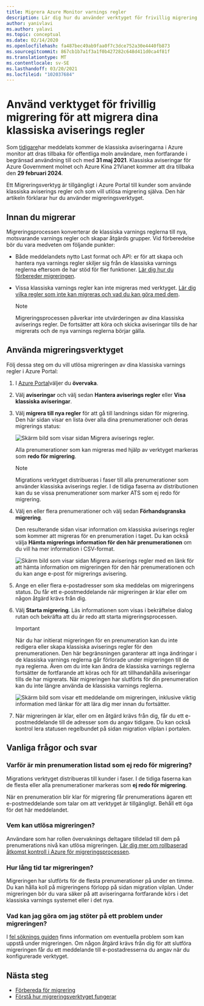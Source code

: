 ```yaml
---
title: Migrera Azure Monitor varnings regler
description: Lär dig hur du använder verktyget för frivillig migrering för att migrera dina klassiska aviserings regler.
author: yanivlavi
ms.author: yalavi
ms.topic: conceptual
ms.date: 02/14/2020
ms.openlocfilehash: fa487bec49ab9faa0f7c3dce752a30e4440fb873
ms.sourcegitcommit: 867cb1b7a1f3a1f0b427282c648d411d0ca4f81f
ms.translationtype: MT
ms.contentlocale: sv-SE
ms.lasthandoff: 03/20/2021
ms.locfileid: "102037684"
---
```

# <a name="use-the-voluntary-migration-tool-to-migrate-your-classic-alert-rules"></a>Använd verktyget för frivillig migrering för att migrera dina klassiska aviserings regler

Som [tidigare](monitoring-classic-retirement.md)har meddelats kommer de klassiska aviseringarna i Azure monitor att dras tillbaka för offentliga moln användare, men fortfarande i begränsad användning till och med **31 maj 2021**. Klassiska aviseringar för Azure Government molnet och Azure Kina 21Vianet kommer att dra tillbaka den **29 februari 2024**.

Ett Migreringsverktyg är tillgängligt i Azure Portal till kunder som använde klassiska aviserings regler och som vill utlösa migrering själva. Den här artikeln förklarar hur du använder migreringsverktyget.

## <a name="before-you-migrate"></a>Innan du migrerar

Migreringsprocessen konverterar de klassiska varnings reglerna till nya, motsvarande varnings regler och skapar åtgärds grupper. Vid förberedelse bör du vara medveten om följande punkter:

- Både meddelandets nytto Last format och API: er för att skapa och hantera nya varnings regler skiljer sig från de klassiska varnings reglerna eftersom de har stöd för fler funktioner. [Lär dig hur du förbereder migreringen](alerts-prepare-migration.md).

- Vissa klassiska varnings regler kan inte migreras med verktyget. [Lär dig vilka regler som inte kan migreras och vad du kan göra med dem](alerts-understand-migration.md#manually-migrating-classic-alerts-to-newer-alerts).

    > [!NOTE]
    > Migreringsprocessen påverkar inte utvärderingen av dina klassiska aviserings regler. De fortsätter att köra och skicka aviseringar tills de har migrerats och de nya varnings reglerna börjar gälla.

## <a name="how-to-use-the-migration-tool"></a>Använda migreringsverktyget

Följ dessa steg om du vill utlösa migreringen av dina klassiska varnings regler i Azure Portal:

1. I [Azure Portal](https://portal.azure.com)väljer du **övervaka**.

1. Välj **aviseringar** och välj sedan **Hantera aviserings regler** eller **Visa klassiska aviseringar**.

1. Välj **migrera till nya regler** för att gå till landnings sidan för migrering. Den här sidan visar en lista över alla dina prenumerationer och deras migrerings status:

    ![Skärm bild som visar sidan Migrera aviserings regler.](media/alerts-using-migration-tool/migration-landing.png "Migrera regler")

    Alla prenumerationer som kan migreras med hjälp av verktyget markeras som **redo för migrering**.

    > [!NOTE]
    > Migrations verktyget distribueras i faser till alla prenumerationer som använder klassiska aviserings regler. I de tidiga faserna av distributionen kan du se vissa prenumerationer som marker ATS som ej redo för migrering.

1. Välj en eller flera prenumerationer och välj sedan **Förhandsgranska migrering**.

    Den resulterande sidan visar information om klassiska aviserings regler som kommer att migreras för en prenumeration i taget. Du kan också välja **Hämta migrerings information för den här prenumerationen** om du vill ha mer information i CSV-format.

    ![Skärm bild som visar sidan Migrera aviserings regler med en länk för att hämta information om migreringen för den här prenumerationen och du kan ange e-post för migrerings avisering.](media/alerts-using-migration-tool/migration-preview.png "Förhandsgranska migrering")

1. Ange en eller flera e-postadresser som ska meddelas om migreringens status. Du får ett e-postmeddelande när migreringen är klar eller om någon åtgärd krävs från dig.

1. Välj **Starta migrering**. Läs informationen som visas i bekräftelse dialog rutan och bekräfta att du är redo att starta migreringsprocessen.

    > [!IMPORTANT]
    > När du har initierat migreringen för en prenumeration kan du inte redigera eller skapa klassiska aviserings regler för den prenumerationen. Den här begränsningen garanterar att inga ändringar i de klassiska varnings reglerna går förlorade under migreringen till de nya reglerna. Även om du inte kan ändra de klassiska varnings reglerna fortsätter de fortfarande att köras och för att tillhandahålla aviseringar tills de har migrerats. När migreringen har slutförts för din prenumeration kan du inte längre använda de klassiska varnings reglerna.

    ![Skärm bild som visar ett meddelande om migreringen, inklusive viktig information med länkar för att lära dig mer innan du fortsätter.](media/alerts-using-migration-tool/migration-confirm.png "Bekräfta start migrering")

1. När migreringen är klar, eller om en åtgärd krävs från dig, får du ett e-postmeddelande till de adresser som du angav tidigare. Du kan också kontrol lera statusen regelbundet på sidan migration vilplan i portalen.

## <a name="frequently-asked-questions"></a>Vanliga frågor och svar

### <a name="why-is-my-subscription-listed-as-not-ready-for-migration"></a>Varför är min prenumeration listad som ej redo för migrering?

Migrations verktyget distribueras till kunder i faser. I de tidiga faserna kan de flesta eller alla prenumerationer markeras som **ej redo för migrering**. 

När en prenumeration blir klar för migrering får prenumerations ägaren ett e-postmeddelande som talar om att verktyget är tillgängligt. Behåll ett öga för det här meddelandet.

### <a name="who-can-trigger-the-migration"></a>Vem kan utlösa migreringen?

Användare som har rollen övervaknings deltagare tilldelad till dem på prenumerations nivå kan utlösa migreringen. [Lär dig mer om rollbaserad åtkomst kontroll i Azure för migreringsprocessen](alerts-understand-migration.md#who-can-trigger-the-migration).

### <a name="how-long-will-the-migration-take"></a>Hur lång tid tar migreringen?

Migreringen har slutförts för de flesta prenumerationer på under en timme. Du kan hålla koll på migreringens förlopp på sidan migration vilplan. Under migreringen bör du vara säker på att aviseringarna fortfarande körs i det klassiska varnings systemet eller i det nya.

### <a name="what-can-i-do-if-i-run-into-a-problem-during-migration"></a>Vad kan jag göra om jag stöter på ett problem under migreringen?

I [fel söknings guiden](alerts-understand-migration.md#common-problems-and-remedies) finns information om eventuella problem som kan uppstå under migreringen. Om någon åtgärd krävs från dig för att slutföra migreringen får du ett meddelande till e-postadresserna du angav när du konfigurerade verktyget.

## <a name="next-steps"></a>Nästa steg

- [Förbereda för migrering](alerts-prepare-migration.md)
- [Förstå hur migreringsverktyget fungerar](alerts-understand-migration.md)